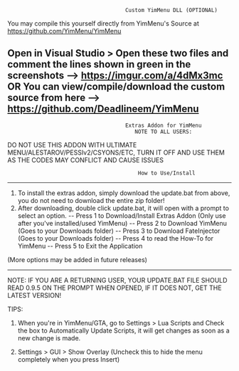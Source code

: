                                          Custom YimMenu DLL (OPTIONAL)   
You may compile this yourself directly from YimMenu's Source at https://github.com/YimMenu/YimMenu

Open in Visual Studio > Open these two files and comment the lines shown in green in the screenshots --> https://imgur.com/a/4dMx3mc
OR
You can view/compile/download the custom source from here --> https://github.com/Deadlineem/YimMenu   
----------------------------------------------                                             
                                         Extras Addon for YimMenu                                 
                                            NOTE TO ALL USERS:
DO NOT USE THIS ADDON WITH ULTIMATE MENU/ALESTAROV/PESSIv2/CSYONS/ETC, TURN IT OFF AND USE THEM AS THE CODES MAY CONFLICT AND CAUSE ISSUES

                                             How to Use/Install
_____________________________________________

1) To install the extras addon, simply download the update.bat from above, you do not need to download the entire zip folder!
2) After downloading, double click update.bat, it will open with a prompt to select an option.
-- Press 1 to Download/Install Extras Addon (Only use after you've installed/used YimMenu)
-- Press 2 to Download YimMenu (Goes to your Downloads folder)
-- Press 3 to Download FateInjector (Goes to your Downloads folder)
-- Press 4 to read the How-To for YimMenu
-- Press 5 to Exit the Application

(More options may be added in future releases)
______________________________________________
NOTE: IF YOU ARE A RETURNING USER, YOUR UPDATE.BAT FILE SHOULD READ 0.9.5 ON THE PROMPT WHEN OPENED, IF IT DOES NOT, GET THE LATEST VERSION!

TIPS:
1) When you're in YimMenu/GTA, go to Settings > Lua Scripts and Check the box to Automatically Update Scripts, 
it will get changes as soon as a new change is made.

2) Settings > GUI > Show Overlay (Uncheck this to hide the menu completely when you press Insert)
